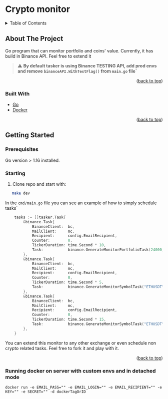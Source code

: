 # Crypto monitor

<!-- TABLE OF CONTENTS -->
<details>
  <summary>Table of Contents</summary>
  <ol>
    <li>
      <a href="#about-the-project">About The Project</a>
      <ul>
        <li><a href="#built-with">Built With</a></li>
      </ul>
    </li>
    <li>
      <a href="#getting-started">Getting Started</a>
      <ul>
        <li><a href="#prerequisites">Prerequisites</a></li>
        <li><a href="#installation">Installation</a></li>
      </ul>
    </li>
  </ol>
</details>

<!-- ABOUT THE PROJECT -->
## About The Project
Go program that can monitor portfolio and coins' value. Currently, it has build in Binance API. Feel free to extend it

> :warning: **By default tasker is using Binance TESTING API, add prod envs and remove `binanceAPI.WithTestFlag()` from `main.go` file`**
<p align="right">(<a href="#top">back to top</a>)</p>



### Built With

* [Go](https://golang.org/)
* [Docker](https://www.docker.com/)
<p align="right">(<a href="#top">back to top</a>)</p>



<!-- GETTING STARTED -->
## Getting Started

### Prerequisites

Go version > 1.16 installed.

### Starting

1. Clone repo and start with: 
```sh
   make dev
   ```
In the `cmd/main.go` file you can see an example of how to simply schedule tasks`
```go
	tasks := []tasker.Task{
		&binance.Task{
			BinanceClient:  bc,
			MailClient:     mc,
			Recipient:      config.EmailRecipient,
			Counter:        0,
			TickerDuration: time.Second * 10,
			Task:           binance.GenerateMonitorPortfolioTask(24000, 24),
		},
		&binance.Task{
			BinanceClient:  bc,
			MailClient:     mc,
			Recipient:      config.EmailRecipient,
			Counter:        0,
			TickerDuration: time.Second * 5,
			Task:           binance.GenerateMonitorSymbolTask("ETHUSDT", 1981, true, 6*24),
		},
		&binance.Task{
			BinanceClient:  bc,
			MailClient:     mc,
			Recipient:      config.EmailRecipient,
			Counter:        0,
			TickerDuration: time.Second * 15,
			Task:           binance.GenerateMonitorSymbolTask("ETHUSDT", 780, false, 6*24),
		},
	}
```
You can extend this monitor to any other exchange or even schedule non crypto related tasks. Feel free to fork it and play with it.


<p align="right">(<a href="#top">back to top</a>)</p>

### Running docker on server with custom envs and in detached mode
```
docker run -e EMAIL_PASS="" -e EMAIL_LOGIN="" -e EMAIL_RECIPIENT="" -e KEY="" -e SECRET="" -d dockerTagOrID
```
